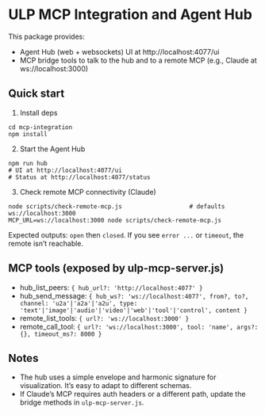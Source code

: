 # ULP MCP Integration and Agent Hub

This package provides:
- Agent Hub (web + websockets) UI at http://localhost:4077/ui
- MCP bridge tools to talk to the hub and to a remote MCP (e.g., Claude at ws://localhost:3000)

## Quick start

1) Install deps

```
cd mcp-integration
npm install
```

2) Start the Agent Hub

```
npm run hub
# UI at http://localhost:4077/ui
# Status at http://localhost:4077/status
```

3) Check remote MCP connectivity (Claude)

```
node scripts/check-remote-mcp.js                   # defaults ws://localhost:3000
MCP_URL=ws://localhost:3000 node scripts/check-remote-mcp.js
```

Expected outputs: `open` then `closed`. If you see `error ...` or `timeout`, the remote isn’t reachable.

## MCP tools (exposed by ulp-mcp-server.js)

- hub_list_peers: `{ hub_url?: 'http://localhost:4077' }`
- hub_send_message: `{ hub_ws?: 'ws://localhost:4077', from?, to?, channel: 'u2a'|'a2a'|'a2u', type: 'text'|'image'|'audio'|'video'|'web'|'tool'|'control', content }`
- remote_list_tools: `{ url?: 'ws://localhost:3000' }`
- remote_call_tool: `{ url?: 'ws://localhost:3000', tool: 'name', args?: {}, timeout_ms?: 8000 }`

## Notes

- The hub uses a simple envelope and harmonic signature for visualization. It’s easy to adapt to different schemas.
- If Claude’s MCP requires auth headers or a different path, update the bridge methods in `ulp-mcp-server.js`.
